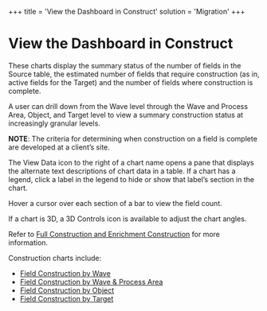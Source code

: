 +++
title = 'View the Dashboard in Construct'
solution = 'Migration'
+++

# View the Dashboard in Construct

These charts display the summary status of the number of fields in the
Source table, the estimated number of fields that require construction
(as in, active fields for the Target) and the number of fields where
construction is complete.

A user can drill down from the Wave level through the Wave and Process
Area, Object, and Target level to view a summary construction status at
increasingly granular levels.

<span style="font-weight: bold;">NOTE</span>: The criteria for
determining when construction on a field is complete are developed at a
client’s site.

The View Data icon to the right of a chart name opens a pane that
displays the alternate text descriptions of chart data in a table. If a
chart has a legend, click a label in the legend to hide or show that
label’s section in the chart.

Hover a cursor over each section of a bar to view the field count.

If a chart is 3D, a 3D Controls icon is available to adjust the chart
angles.

Refer to [Full Construction and Enrichment
Construction](Full_Construction_and_Enhanced_Construction.htm) for more
information.

Construction charts include:

  - [Field Construction by Wave](Field_Construction_by_Wave.htm)
  - [Field Construction by Wave & Process
    Area](Field_Construction_by_Wave_Process_Area.htm)
  - [Field Construction by Object](Field_Construction_by_Object.htm)
  - [Field Construction by
    Target](Field_Construction_by_Target_Construct.htm)
